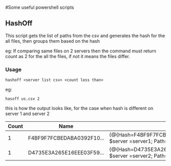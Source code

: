 #Some useful powershell scripts

## HashOff
This script gets the list of paths from the csv and generates the hash for the all files, then groups them based on the hash

eg: If comparing same files on 2 servers then the command must return count as 2 for the all the files, if not it means the files differ. 

### Usage

`hashoff <server list csv> <count less than>`

eg:

`hasoff us.csv 2`

this is how the output looks like, for the case when hash is different on server 1 and server 2

|Count |Name                      |Group
|----- |----                      |-----
|    1 |F4BF9F7FCBEDABA0392F10... |{@{Hash=F4BF9F7FCBEDABA0392F108C59D8F4A38B3838EFB64877380171B54475C2ADE8;  $server =server1; Path=C:\sample1\f2.txt}}
|    1 |D4735E3A265E16EEE03F59... |{@{Hash=D4735E3A265E16EEE03F59718B9B5D03019C07D8B6C51F90DA3A666EEC13AB35;  $server =server2; Path=C:\sample2\f2.txt}}